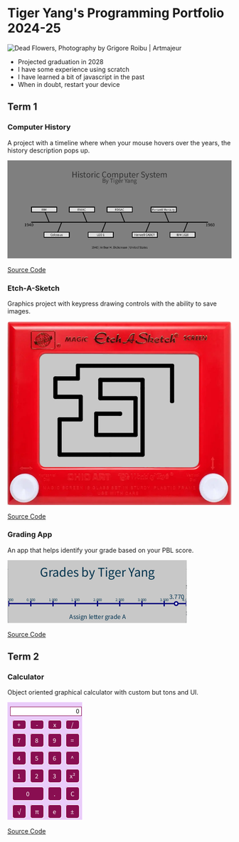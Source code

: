 # Tiger Yang's Programming Portfolio 2024-25

<img src="https://www.artmajeur.com/medias/standard/g/r/grigore-roibu/artwork/17252764_ns2.jpg" alt="Dead Flowers, Photography by Grigore Roibu | Artmajeur"/>

 * Projected graduation in 2028
 * I have some experience using scratch 
 * I have learned a bit of javascript in the past
 * When in doubt, restart your device

## Term 1 
### Computer History
A project with a timeline where when your mouse hovers over the years, the history description pops up.

![Running App](https://github.com/Yang775923/programmingportfolio/blob/main/images/ComputerHistory.png?raw=true)

[Source Code]()

### Etch-A-Sketch
Graphics project with keypress drawing controls with the ability to save images.

![Running App](https://github.com/Yang775923/programmingportfolio/blob/main/images/EtchASk.png?raw=true)

[Source Code](https://github.com/Yang775923/programmingportfolio/blob/main/src/term1/Etch_A_Sketch.pde)

### Grading App
An app that helps identify your grade based on your PBL score.

![Running App](https://github.com/Yang775923/programmingportfolio/blob/main/images/GradApp.png?raw=true)

[Source Code](https://github.com/Yang775923/programmingportfolio/blob/main/src/term1/Grading_App.pde)

## Term 2
### Calculator
Object oriented graphical calculator with custom but tons and UI.

![Running App](https://github.com/Yang775923/programmingportfolio/blob/main/images/Calc.png?raw=true)

[Source Code](https://github.com/Yang775923/programmingportfolio/blob/main/src/term2/CALCULATOR/CALCULATOR.pde)
